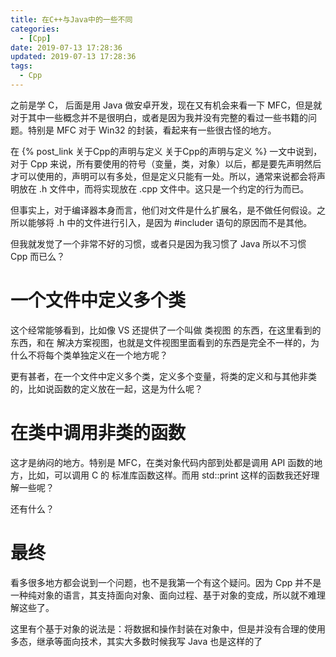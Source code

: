 ```yaml
---
title: 在C++与Java中的一些不同
categories:
  - [Cpp]
date: 2019-07-13 17:28:36
updated: 2019-07-13 17:28:36
tags: 
  - Cpp
---
```

之前是学 C， 后面是用 Java 做安卓开发，现在又有机会来看一下 MFC，但是就对于其中一些概念并不是很明白，或者是因为我并没有完整的看过一些书籍的问题。特别是 MFC 对于 Win32 的封装，看起来有一些很古怪的地方。

<!--more-->

在 {% post_link 关于Cpp的声明与定义 关于Cpp的声明与定义 %} 一文中说到，对于 Cpp 来说，所有要使用的符号（变量，类，对象）以后，都是要先声明然后才可以使用的，声明可以有多处，但是定义只能有一处。所以，通常来说都会将声明放在 .h 文件中，而将实现放在 .cpp 文件中。这只是一个约定的行为而已。

但事实上，对于编译器本身而言，他们对文件是什么扩展名，是不做任何假设。之所以能够将 .h 中的文件进行引入，是因为 #includer 语句的原因而不是其他。

但我就发觉了一个非常不好的习惯，或者只是因为我习惯了 Java 所以不习惯 Cpp 而已么？

# 一个文件中定义多个类

这个经常能够看到，比如像 VS 还提供了一个叫做 类视图 的东西，在这里看到的东西，和在 解决方案视图，也就是文件视图里面看到的东西是完全不一样的，为什么不将每个类单独定义在一个地方呢？

更有甚者，在一个文件中定义多个类，定义多个变量，将类的定义和与其他非类的，比如说函数的定义放在一起，这是为什么呢？

# 在类中调用非类的函数

这才是纳闷的地方。特别是 MFC，在类对象代码内部到处都是调用 API 函数的地方，比如，可以调用  C 的 标准库函数这样。而用 std::print 这样的函数我还好理解一些呢？


还有什么？

# 最终

看多很多地方都会说到一个问题，也不是我第一个有这个疑问。因为 Cpp 并不是一种纯对象的语言，其支持面向对象、面向过程、基于对象的变成，所以就不难理解这些了。

这里有个基于对象的说法是：将数据和操作封装在对象中，但是并没有合理的使用多态，继承等面向技术，其实大多数时候我写 Java 也是这样的了
